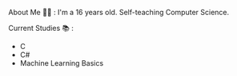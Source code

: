 

About Me 👨‍💻 : I'm a 16 years old. Self-teaching Computer Science.


Current Studies 📚 : 
- C
- C#
- Machine Learning Basics


